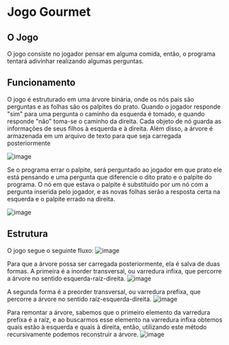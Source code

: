 # Jogo Gourmet

## O Jogo

O jogo consiste no jogador pensar em alguma comida, então, o programa tentará adivinhar realizando algumas perguntas. 


## Funcionamento

O jogo é estruturado em uma árvore binária, onde os nós pais são perguntas e as folhas são os palpites do prato. Quando o jogador responde "sim" para uma pergunta o 
caminho da esquerda é tomado, e quando responde "não" toma-se o caminho da direita. Cada objeto de nó guarda as informações de seus filhos à esquerda e à direita.
Além disso, a árvore é armazenada em um arquivo de texto para que seja carregada posteriormente

![image](https://user-images.githubusercontent.com/51497214/124401081-c8e1a600-dcfd-11eb-911c-9887cceafa83.png)

Se o programa errar o palpite, será perguntado ao jogador em que prato ele está pensando e uma pergunta que diferencie o dito prato e o palpite do programa. O nó em que estava 
o palpite é substituído por um nó com a pergunta inserida pelo jogador, e as novas folhas serão a resposta certa na esquerda e o palpite errado na direita.

![image](https://user-images.githubusercontent.com/51497214/124400759-4b1c9b00-dcfb-11eb-864d-4e0f0da8759a.png)


## Estrutura

O jogo segue o seguinte fluxo:
![image](https://user-images.githubusercontent.com/51497214/129726856-7dd808f0-4728-4052-a7bb-8b9233595836.png)

Para que a árvore possa ser carregada posteriormente, ela é salva de duas formas. A primeira é a inorder transversal, ou varredura infixa, que percorre a árvore no sentido esquerda-raíz-direita.
![image](https://user-images.githubusercontent.com/51497214/129727450-d89a549a-f2f6-4c36-9635-d782b2f7fac2.png)

A segunda forma é a preorder transversal, ou varredura prefixa, que percorre a árvore no sentido raíz-esquerda-direita.
![image](https://user-images.githubusercontent.com/51497214/129727921-e36ac104-953e-412c-a832-d13a987766a6.png)


Para remontar a árvore, sabemos que o primeiro elemento da varredura prefixa é a raíz, e ao buscarmos esse elemento na varredura infixa obtemos quais estão à esquerda e quais à direita, então, utilizando este método recursivamente podemos reconstruir a árvore.
![image](https://user-images.githubusercontent.com/51497214/129728671-11b2d239-6606-4ca7-b8be-4eaaf2aa5512.png)
